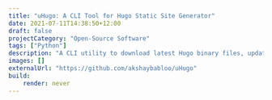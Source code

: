 ```yaml
---
title: "uHugo: A CLI Tool for Hugo Static Site Generator"
date: 2021-07-11T14:38:50+12:00
draft: false
projectCategory: "Open-Source Software"
tags: ["Python"]
description: "A CLI utility to download latest Hugo binary files, update it, and update cloud providers settings"
images: []
externalUrl: "https://github.com/akshaybabloo/uHugo"
build:
    render: never
---
```

